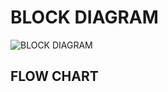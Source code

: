 # BLOCK DIAGRAM
![BLOCK DIAGRAM](https://user-images.githubusercontent.com/101113183/168216822-2723e39d-2039-43c9-b439-63d39e9218c5.png)
## FLOW CHART
